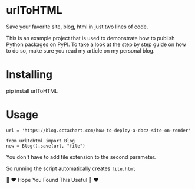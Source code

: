 # urlToHTML
Save your favorite site, blog, html in just two lines of code. 


This is an example project that is used to demonstrate how to publish Python packages on PyPI. To take a look at the step by step guide on how to do so, make sure you read my article on my personal blog.

# Installing
pip install urlToHTML

# Usage
```
url = 'https://blog.octachart.com/how-to-deploy-a-docz-site-on-render'

from urltohtml import Blog 
new = Blog().save(url, "file")
```

You don't have to add file extension to the second parameter.

So running the script automatically creates ```file.html```

🌟 ♥ Hope You Found This Useful 🌟 ♥
